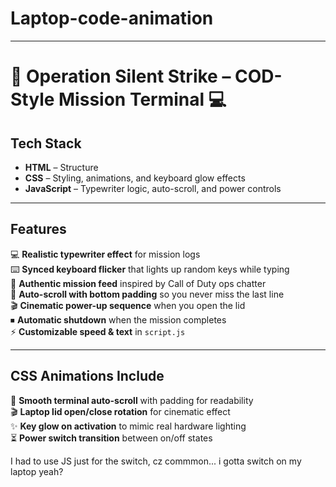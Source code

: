 # Laptop-code-animation

---

# 🎯 Operation Silent Strike – COD-Style Mission Terminal 💻

## Tech Stack
- **HTML** – Structure  
- **CSS** – Styling, animations, and keyboard glow effects  
- **JavaScript** – Typewriter logic, auto-scroll, and power controls  

---

## Features
💻 **Realistic typewriter effect** for mission logs  
⌨️ **Synced keyboard flicker** that lights up random keys while typing  
📜 **Authentic mission feed** inspired by Call of Duty ops chatter  
📏 **Auto-scroll with bottom padding** so you never miss the last line  
🎬 **Cinematic power-up sequence** when you open the lid  
⏹ **Automatic shutdown** when the mission completes  
⚡ **Customizable speed & text** in `script.js`  

---

## CSS Animations Include 
📜 **Smooth terminal auto-scroll** with padding for readability  
🎬 **Laptop lid open/close rotation** for cinematic effect  
✨ **Key glow on activation** to mimic real hardware lighting  
⏳ **Power switch transition** between on/off states  

I had to use JS just for the switch, cz commmon... i gotta switch on my laptop yeah?



